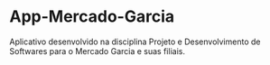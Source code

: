 # App-Mercado-Garcia
Aplicativo desenvolvido na disciplina Projeto e Desenvolvimento de Softwares para o Mercado Garcia e suas filiais.

